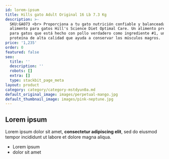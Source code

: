 ```yaml
---
id: lorem-ipsum
title: Hills gato Adult Original 16 Lb 7.3 Kg
description: >-
  SKU:GAO73 <br> Proporciona a tu gato nutrición confiable y balanceada con el
  alimento para gatos Hill's Science Diet Optimal Care. Un alimento premium seco
  para gatos que está hecho con pollo verdadero como ingrediente #1, una
  proteína de alta calidad que ayuda a conservar los músculos magros. 
price: '1,235'
order: 0
featured: false
seo:
  title: ''
  description: ''
  robots: []
  extra: []
  type: stackbit_page_meta
layout: product
category: category/category-mstdyun0a.md
default_original_image: images/perpetual-mango.jpg
default_thumbnail_image: images/pink-neptune.jpg
---
```

## Lorem ipsum

Lorem ipsum dolor sit amet, **consectetur adipiscing elit**, sed do eiusmod tempor incididunt ut labore et dolore magna aliqua.

- Lorem ipsum
- dolor sit amet